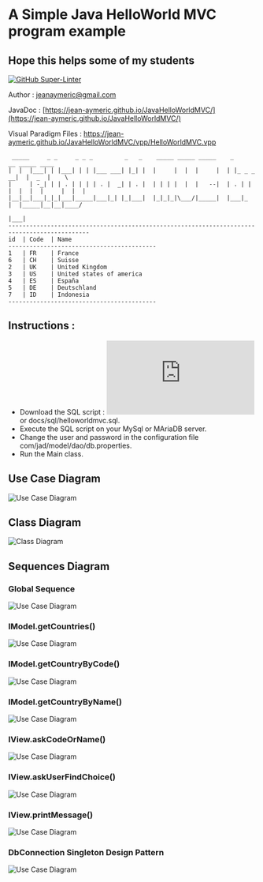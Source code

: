 # A Simple Java HelloWorld MVC program example
## Hope this helps some of my students
[![GitHub Super-Linter](https://github.com/Jean-Aymeric/JavaHelloWorldMVC/workflows/Lint%20Code%20Base/badge.svg)](https://github.com/marketplace/actions/super-linter)

Author : [jeanaymeric@gmail.com](mailto:jeanaymeric@gmail.com")

JavaDoc : [https://jean-aymeric.github.io/JavaHelloWorldMVC/](https://jean-aymeric.github.io/JavaHelloWorldMVC/)

Visual Paradigm Files : https://jean-aymeric.github.io/JavaHelloWorldMVC/vpp/HelloWorldMVC.vpp
```
 _____     _ _     _ _ _         _   _    _____ _____ _____    _             __ _____ ____  
|  |  |___| | |___| | | |___ ___| |_| |  |     |  |  |     |  | |_ _ _    __|  |  _  |    \ 
|     | -_| | | . | | | | . |  _| | . |  | | | |  |  |   --|  | . | | |  |  |  |     |  |  |
|__|__|___|_|_|___|_____|___|_| |_|___|  |_|_|_|\___/|_____|  |___|_  |  |_____|__|__|____/ 
                                                                  |___|                     
---------------------------------------------------------------------------------------------
id	| Code	| Name
------------------------------------------
1	| FR	| France
6	| CH	| Suisse
2	| UK	| United Kingdom
3	| US	| United states of america
4	| ES	| España
5	| DE	| Deutschland
7	| ID	| Indonesia
------------------------------------------
```
## Instructions :
- Download the SQL script : ![SQL Script](https://jean-aymeric.github.io/JavaHelloWorldMVC/vpp/helloworldmvc.sql) or docs/sql/helloworldmvc.sql.
- Execute the SQL script on your MySql or MAriaDB server.
- Change the user and password in the configuration file com/jad/model/dao/db.properties.
- Run the Main class.

## Use Case Diagram
![Use Case Diagram](https://jean-aymeric.github.io/JavaHelloWorldMVC/vpp/Use%20Case%20Diagram.png)

## Class Diagram
![Class Diagram](https://jean-aymeric.github.io/JavaHelloWorldMVC/vpp/Class%20Diagram.png)

## Sequences Diagram
### Global Sequence
![Use Case Diagram](https://jean-aymeric.github.io/JavaHelloWorldMVC/vpp/Global%20Sequence.png)

### IModel.getCountries()
![Use Case Diagram](https://jean-aymeric.github.io/JavaHelloWorldMVC/vpp/IModel.getCountries().png)

### IModel.getCountryByCode()
![Use Case Diagram](https://jean-aymeric.github.io/JavaHelloWorldMVC/vpp/IModel.getCountryByCode().png)

### IModel.getCountryByName()
![Use Case Diagram](https://jean-aymeric.github.io/JavaHelloWorldMVC/vpp/IModel.getCountryByName().png)

### IView.askCodeOrName()
![Use Case Diagram](https://jean-aymeric.github.io/JavaHelloWorldMVC/vpp/IView.askCodeOrName().png)

### IView.askUserFindChoice()
![Use Case Diagram](https://jean-aymeric.github.io/JavaHelloWorldMVC/vpp/IView.askUserFindChoice().png)

### IView.printMessage()
![Use Case Diagram](https://jean-aymeric.github.io/JavaHelloWorldMVC/vpp/IView.printMessage().png)

### DbConnection Singleton Design Pattern
![Use Case Diagram](https://jean-aymeric.github.io/JavaHelloWorldMVC/vpp/DbConnection%20Singleton%20Design%20Pattern.png)
